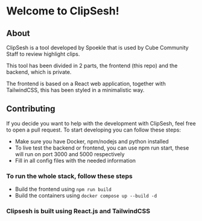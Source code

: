 # Welcome to ClipSesh!

## About
ClipSesh is a tool developed by Spoekle that is used by Cube Community Staff to review highlight clips.

This tool has been divided in 2 parts, the frontend (this repo) and the backend, which is private.

The frontend is based on a React web application, together with TailwindCSS, this has been styled in a minimalistic way.

## Contributing
If you decide you want to help with the development with ClipSesh, feel free to open a pull request. To start developing you can follow these steps:
- Make sure you have Docker, npm/nodejs and python installed
- To live test the backend or frontend, you can use npm run start, these will run on port 3000 and 5000 respectively
- Fill in all config files with the needed information
### To run the whole stack, follow these steps
- Build the frontend using `npm run build`
- Build the containers using `docker compose up --build -d`


### Clipsesh is built using React.js and TailwindCSS
